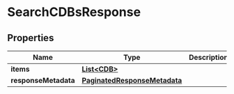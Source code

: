 

# SearchCDBsResponse


## Properties

Name | Type | Description | Notes
------------ | ------------- | ------------- | -------------
**items** | [**List&lt;CDB&gt;**](CDB.md) |  |  [optional]
**responseMetadata** | [**PaginatedResponseMetadata**](PaginatedResponseMetadata.md) |  |  [optional]



